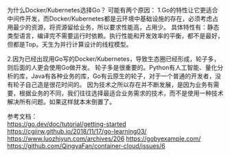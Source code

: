 
为什么Docker/Kubernetes选择Go？
可能有两个原因：
1.Go的特性让它更适合中间件开发，而Docker/Kubernetes都是云环境中基础设施的存在，必须考虑占用最少的资源，将资源留给业务，所以要求性能高，占用少。
具体特性有：静态类型语言，编译完不需要运行时依赖。执行性能和开发效率的平衡，都不是最好，但都是Top。天生为并行计算设计的线程模型。

2.因为已经出现用Go写的Docker/Kubernetes，导致生态圈已经形成，轮子多，则后面的人更会使用Go做开发。
轮子多是很重要的。Python有人工智能、量化分析的库，Java有各种业务的库，Go有云原生的轮子，对于一个普通的开发者，没有轮子自己造是很花时间的。
因为技术之所以存在并不断发展，是因为业务有需要，根据业务的不同，我们往往选择最适合业务需求的技术，而不是使用一种技术解决所有问题。如果这样就本末倒置了。



参考文档：  
https://go.dev/doc/tutorial/getting-started
https://cgiirw.github.io/2018/11/17/go-learning03/
https://www.luozhiyun.com/archives/206
https://gobyexample.com/
https://github.com/QingyaFan/container-cloud/issues/6